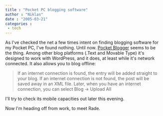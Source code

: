 ```yaml
---
title : "Pocket PC blogging software"
author : "Niklas"
date : "2005-03-21"
categories : 
 - tech
---
```


As I've checked the net a few times intent on finding blogging software for my Pocket PC, I've found nothing. Until now. [Pocket Blogger](http://www.vb-tech.com/index.aspx?content=pocket_blogger) seems to be the thing. Among other blog platforms (.Text and Movable Type) it's designed to work with WordPress, and it does, at least while it's network connected. It also allows you to blog offline:

> If an internet connection is found, the entry will be added straight to your blog. If an internet connection is not found, the post will be saved away in an XML file. Later, when you have an internet connection, you can select Blog -> Upload All

I'll try to check its mobile capacities out later this evening.

Now I'm heading off from work, to meet Rade.
